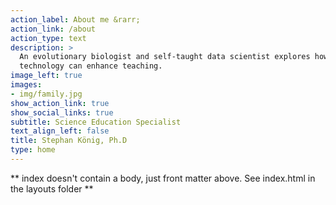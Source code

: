 ```yaml
---
action_label: About me &rarr;
action_link: /about
action_type: text
description: >
  An evolutionary biologist and self-taught data scientist explores how
  technology can enhance teaching.
image_left: true
images:
- img/family.jpg
show_action_link: true
show_social_links: true
subtitle: Science Education Specialist
text_align_left: false
title: Stephan König, Ph.D
type: home
---
```


** index doesn't contain a body, just front matter above.
See index.html in the layouts folder **
